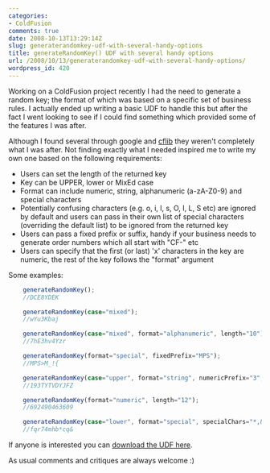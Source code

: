 ```yaml
---
categories:
- ColdFusion
comments: true
date: 2008-10-13T13:29:14Z
slug: generaterandomkey-udf-with-several-handy-options
title: generateRandomKey() UDF with several handy options
url: /2008/10/13/generaterandomkey-udf-with-several-handy-options/
wordpress_id: 420
---
```


Working on a ColdFusion project recently I had the need to generate a random key; the format of which was based on a specific set of business rules. I actually ended up writing a basic UDF to handle this but after the fact I went looking to see if I could find something which provided some of the features I was after.

Although I found several through google and [cflib](http://cflib.org/) they weren't completely what I was after. Not finding exactly what I needed inspired me to write my own one based on the following requirements:

  * Users can set the length of the returned key
  * Key can be UPPER, lower or MixEd case
  * Format can include numeric, string, alphanumeric (a-zA-Z0-9) and special characters
  * Potentially confusing characters (e.g. o, i, l, s, O, I, L, S etc) are ignored by default and users can pass in their own list of special characters (overriding the default list) to be ignored from the returned key
  * Users can pass a fixed prefix or suffix, handy if your business needs to generate order numbers which all start with "CF-" etc
  * Users can specify that the first (or last) 'x' characters in the key are numeric, the rest of the key follows the "format" argument

Some examples:

``` javascript
	generateRandomKey();
	//DCE8YDEK

	generateRandomKey(case="mixed");
	//wYu3Kbaj

	generateRandomKey(case="mixed", format="alphanumeric", length="10");
	//7hE3hv4Yzr

	generateRandomKey(format="special", fixedPrefix="MPS");
	//MPS>M_!{

	generateRandomKey(case="upper", format="string", numericPrefix="3", length="12");
	//193TYTVDYJFZ

	generateRandomKey(format="numeric", length="12");
	//692490463609

	generateRandomKey(case="lower", format="special", specialChars="*,&", length="12");
	//fqr74mhb*cq&
```

If anyone is interested you can [download the UDF here](/images/uploads/2008/10/generaterandomkey1.txt).

As usual comments and critiques are always welcome :)
